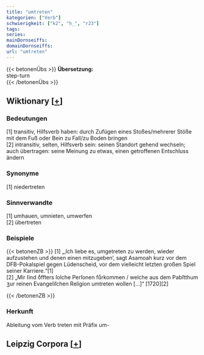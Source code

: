 ```yaml
---
title: "umtreten"
kategorien: ["Verb"]
schwierigkeit: ["k2", "h_", "r23"]
tags:
series:
mainDornseiffs:
domainDornseiffs:
url: "umtreten"
---
```


{{< betonenÜbs >}}
**Übersetzung:**  
step-turn  
{{< /betonenÜbs >}}

## Wiktionary [[+](https://de.wiktionary.org/wiki/umtreten)]

### Bedeutungen
[1] transitiv, Hilfsverb haben: durch Zufügen eines Stoßes/mehrerer Stöße mit dem Fuß oder Bein zu Fall/zu Boden bringen  
[2] intransitiv, selten, Hilfsverb sein: seinen Standort gehend wechseln; auch übertragen: seine Meinung zu etwas, einen getroffenen Entschluss ändern  

### Synonyme
[1] niedertreten  

### Sinnverwandte
[1] umhauen, umnieten, umwerfen  
[2] übertreten  

### Beispiele
{{< betonenZB >}}
[1] „‚Ich liebe es, umgetreten zu werden, wieder aufzustehen und denen einen mitzugeben‘, sagt Asamoah kurz vor dem DFB-Pokalspiel gegen Lüdenscheid, vor dem vielleicht letzten großen Spiel seiner Karriere.“[1]  
[2] „Mir ſind oͤffters ſolche Perſonen fuͤrkommen / welche aus dem Pabſtthum ʒur reinen Evangeliſchen Religion umtreten wollen […]“ [1720][2]  

{{< /betonenZB >}}
### Herkunft
Ableitung vom Verb treten mit Präfix um-  


## Leipzig Corpora [[+](https://corpora.uni-leipzig.de/en/res?word=umtreten&corpusId=deu_newscrawl-public_2018)]

